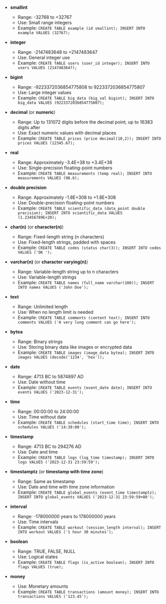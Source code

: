 - **smallint**  
  - Range: -32768 to +32767  
  - Use: Small range integers  
  - Example: ```CREATE TABLE example (id smallint); INSERT INTO example VALUES (32767);```

- **integer**  
  - Range: -2147483648 to +2147483647  
  - Use: General integer use  
  - Example: ```CREATE TABLE users (user_id integer); INSERT INTO users VALUES (2147483647);```

- **bigint**  
  - Range: -9223372036854775808 to 9223372036854775807  
  - Use: Large integer values  
  - Example: ```CREATE TABLE big_data (big_val bigint); INSERT INTO big_data VALUES (9223372036854775807);```

- **decimal** (or **numeric**)  
  - Range: Up to 131072 digits before the decimal point; up to 16383 digits after  
  - Use: Exact numeric values with decimal places  
  - Example: ```CREATE TABLE prices (price decimal(10,2)); INSERT INTO prices VALUES (12345.67);```

- **real**  
  - Range: Approximately -3.4E+38 to +3.4E+38  
  - Use: Single-precision floating-point numbers  
  - Example: ```CREATE TABLE measurements (temp real); INSERT INTO measurements VALUES (98.6);```

- **double precision**  
  - Range: Approximately -1.8E+308 to +1.8E+308  
  - Use: Double-precision floating-point numbers  
  - Example: ```CREATE TABLE scientific_data (data_point double precision); INSERT INTO scientific_data VALUES (1.23456789E+20);```

- **char(n)** (or **character(n)**)  
  - Range: Fixed-length string (n characters)  
  - Use: Fixed-length strings, padded with spaces  
  - Example: ```CREATE TABLE codes (status char(3)); INSERT INTO codes VALUES ('OK ');```

- **varchar(n)** (or **character varying(n)**)  
  - Range: Variable-length string up to n characters  
  - Use: Variable-length strings  
  - Example: ```CREATE TABLE names (full_name varchar(100)); INSERT INTO names VALUES ('John Doe');```

- **text**  
  - Range: Unlimited length  
  - Use: When no length limit is needed  
  - Example: ```CREATE TABLE comments (content text); INSERT INTO comments VALUES ('A very long comment can go here');```

- **bytea**  
  - Range: Binary strings  
  - Use: Storing binary data like images or encrypted data  
  - Example: ```CREATE TABLE images (image_data bytea); INSERT INTO images VALUES (decode('1234', 'hex'));```

- **date**  
  - Range: 4713 BC to 5874897 AD  
  - Use: Date without time  
  - Example: ```CREATE TABLE events (event_date date); INSERT INTO events VALUES ('2023-12-31');```

- **time**  
  - Range: 00:00:00 to 24:00:00  
  - Use: Time without date  
  - Example: ```CREATE TABLE schedules (start_time time); INSERT INTO schedules VALUES ('14:30:00');```

- **timestamp**  
  - Range: 4713 BC to 294276 AD  
  - Use: Date and time  
  - Example: ```CREATE TABLE logs (log_time timestamp); INSERT INTO logs VALUES ('2023-12-31 23:59:59');```

- **timestamptz** (or **timestamp with time zone**)  
  - Range: Same as timestamp  
  - Use: Date and time with time zone information  
  - Example: ```CREATE TABLE global_events (event_time timestamptz); INSERT INTO global_events VALUES ('2023-12-31 23:59:59+00');```

- **interval**  
  - Range: -178000000 years to 178000000 years  
  - Use: Time intervals  
  - Example: ```CREATE TABLE workout (session_length interval); INSERT INTO workout VALUES ('1 hour 30 minutes');```

- **boolean**  
  - Range: TRUE, FALSE, NULL  
  - Use: Logical states  
  - Example: ```CREATE TABLE flags (is_active boolean); INSERT INTO flags VALUES (true);```

- **money**  
  - Use: Monetary amounts  
  - Example: ```CREATE TABLE transactions (amount money); INSERT INTO transactions VALUES ('123.45');```